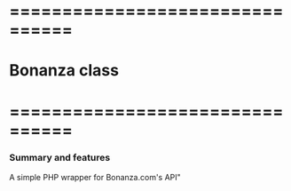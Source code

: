 # ================================
# Bonanza class
# ================================



### Summary and features
A simple PHP wrapper for Bonanza.com's API"
